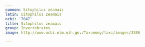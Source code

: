 ```yaml
---
common: Sitophilus zeamais
latin: Sitophilus zeamais
ncbi: '7047'
title: Sitophilus zeamais
group: Invertebrates
image: http://www.ncbi.nlm.nih.gov/Taxonomy/taxi/images/3386

---
```

